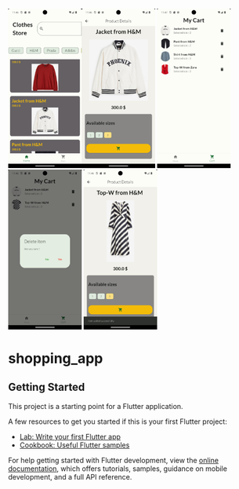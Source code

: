 <img src="./output_ss/im1.png" width="150"/><img src="./output_ss/im2.png" width="150"/>
<img src="./output_ss/im3.png" width="150"/><img src="./output_ss/im4.png" width="150"/>
<img src="./output_ss/im5.png" width="150"/>

# shopping_app



## Getting Started

This project is a starting point for a Flutter application.

A few resources to get you started if this is your first Flutter project:

- [Lab: Write your first Flutter app](https://docs.flutter.dev/get-started/codelab)
- [Cookbook: Useful Flutter samples](https://docs.flutter.dev/cookbook)

For help getting started with Flutter development, view the
[online documentation](https://docs.flutter.dev/), which offers tutorials,
samples, guidance on mobile development, and a full API reference.
